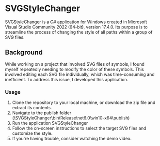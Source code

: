 # SVGStyleChanger

SVGStyleChanger is a C# application for Windows created in Microsoft Visual Studio Community 2022 (64-bit), version 17.4.0. Its purpose is to streamline the process of changing the style of all paths within a group of SVG files.

## Background

While working on a project that involved SVG files of symbols, I found myself repeatedly needing to modify the color of these symbols. This involved editing each SVG file individually, which was time-consuming and inefficient. To address this issue, I developed this application.

### Usage

1. Clone the repository to your local machine, or download the zip file and extract its contents.
2. Navigate to the publish folder (\SVGStyleChanger\bin\Release\net6.0\win10-x64\publish)
3. Run the application SVGStyleChanger
4. Follow the on-screen instructions to select the target SVG files and customize the style.
5. If you're having trouble, consider watching the demo video.
